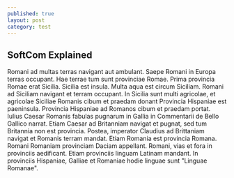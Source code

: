 ```yaml
---
published: true
layout: post
category: test
---
```


## SoftCom Explained

Romani ad multas terras navigant aut ambulant. Saepe Romani in Europa terras occupant. Hae terrae tum sunt provinciae Romae. Prima provincia Romae erat Sicilia. Sicilia est insula. Multa aqua est circum Siciliam. Romani ad Siciliam navigant et terram occupant. In Sicilia sunt multi agricolae, et agricolae Siciliae Romanis cibum et praedam donant Provincia Hispaniae est paeninsula. Provincia Hispaniae ad Romanos cibum et praedam portat. Iulius Caesar Romanis fabulas pugnarum in Gallia in Commentarii de Bello Gallico narrat. Etiam Caesar ad Britanniam navigat et pugnat, sed tum Britannia non est provincia. Postea, imperator Claudius ad Brittaniam navigat et Romanis terram mandat. Etiam Romania est provincia Romana. Romani Romaniam provinciam Daciam appellant. Romani, vias et fora in provinciis aedificant. Etiam provinciis linguam Latinam mandant. In provinciis Hispaniae, Galliae et Romaniae hodie linguae sunt "Linguae Romanae". 
